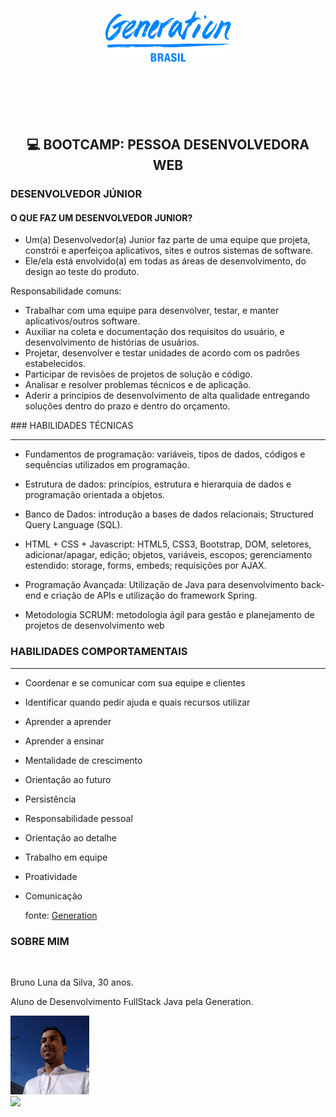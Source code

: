 <h1 align= "center">
<img src="https://github.com/Bruno-Luna/conteudo-generation/blob/master/img/generation.png" width="40%" />

</h1>
<br>

<h2 align= "center"> <br>

💻 BOOTCAMP: PESSOA DESENVOLVEDORA WEB 
</h2>



### DESENVOLVEDOR JÚNIOR
#### O QUE FAZ UM DESENVOLVEDOR JUNIOR?

- Um(a) Desenvolvedor(a) Junior faz parte de uma equipe que projeta, constrói e aperfeiçoa aplicativos, sites e outros sistemas de software. 
- Ele/ela está envolvido(a) em todas as áreas de desenvolvimento, do design ao teste do produto.

Responsabilidade comuns:

- Trabalhar com uma equipe para desenvolver, testar, e manter aplicativos/outros software.
- Auxiliar na coleta e documentação dos requisitos do usuário, e desenvolvimento de histórias de usuários.
- Projetar, desenvolver e testar unidades de acordo com os padrões estabelecidos.
- Participar de revisões de projetos de solução e código.
- Analisar e resolver problemas técnicos e de aplicação.
- Aderir a princípios de desenvolvimento de alta qualidade entregando soluções dentro do prazo e dentro do orçamento.

<div id='id-section1'/>
### HABILIDADES TÉCNICAS 

<hr>

- Fundamentos de programação: variáveis, tipos de dados, códigos e sequências utilizados em programação.

- Estrutura de dados: princípios, estrutura e hierarquia de dados e programação orientada a objetos.

- Banco de Dados: introdução a bases de dados relacionais; Structured Query Language (SQL).

- HTML + CSS + Javascript: HTML5, CSS3, Bootstrap, DOM, seletores, adicionar/apagar, edição; objetos, variáveis, escopos; gerenciamento estendido: storage, forms, embeds; requisições por AJAX.

- Programação Avançada: Utilização de Java para desenvolvimento back-end e criação de APIs e utilização do framework Spring.

- Metodologia SCRUM: metodologia ágil para gestão e planejamento de projetos de desenvolvimento web


### HABILIDADES COMPORTAMENTAIS

<hr>

- Coordenar e se comunicar com sua equipe e clientes

- Identificar quando pedir ajuda e quais recursos utilizar

- Aprender a aprender

- Aprender a ensinar

- Mentalidade de crescimento

- Orientação ao futuro

- Persistência

- Responsabilidade pessoal

- Orientação ao detalhe

- Trabalho em equipe

- Proatividade

- Comunicação

  

  fonte: [Generation](https://brazil.generation.org/sao-paulo/pessoa-desenvolvedora-web/)


### SOBRE MIM
<br>

Bruno Luna da Silva, 30 anos.

Aluno de Desenvolvimento FullStack Java pela Generation.

<img src="https://github.com/Bruno-Luna/conteudo-generation/blob/master/img/br-luna.jpg" width="25%" />
 <a href="https://www.linkedin.com/in/bruno-luna-11590720a/" alt="Linkedin">
<br>
<img src="https://img.shields.io/badge/-Linkedin-1C1C1C?style=for-the-badge&logo=Linkedin&logoColor=00FFFF&link=https://www.linkedin.com/in/bruno-luna-11590720a/"/>
  </a>



 